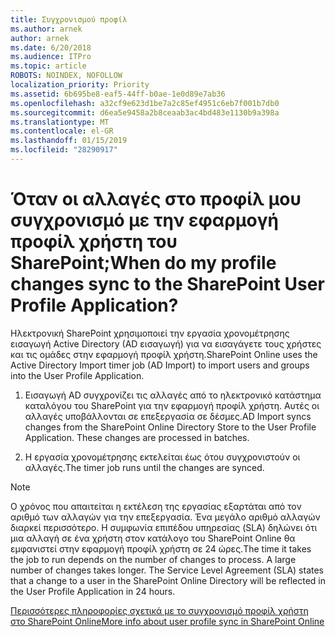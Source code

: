 ```yaml
---
title: Συγχρονισμού προφίλ
ms.author: arnek
author: arnek
ms.date: 6/20/2018
ms.audience: ITPro
ms.topic: article
ROBOTS: NOINDEX, NOFOLLOW
localization_priority: Priority
ms.assetid: 6b695be8-eaf5-44ff-b0ae-1e0d89e7ab36
ms.openlocfilehash: a32cf9e623d1be7a2c85ef4951c6eb7f001b7db0
ms.sourcegitcommit: d6ea5e9458a2b8ceaab3ac4bd483e1130b9a398a
ms.translationtype: MT
ms.contentlocale: el-GR
ms.lasthandoff: 01/15/2019
ms.locfileid: "28290917"
---
```

# <a name="when-do-my-profile-changes-sync-to-the-sharepoint-user-profile-application"></a><span data-ttu-id="957ea-102">Όταν οι αλλαγές στο προφίλ μου συγχρονισμό με την εφαρμογή προφίλ χρήστη του SharePoint;</span><span class="sxs-lookup"><span data-stu-id="957ea-102">When do my profile changes sync to the SharePoint User Profile Application?</span></span>

<span data-ttu-id="957ea-103">Ηλεκτρονική SharePoint χρησιμοποιεί την εργασία χρονομέτρησης εισαγωγή Active Directory (AD εισαγωγή) για να εισαγάγετε τους χρήστες και τις ομάδες στην εφαρμογή προφίλ χρήστη.</span><span class="sxs-lookup"><span data-stu-id="957ea-103">SharePoint Online uses the Active Directory Import timer job (AD Import) to import users and groups into the User Profile Application.</span></span> 
  
1. <span data-ttu-id="957ea-p101">Εισαγωγή AD συγχρονίζει τις αλλαγές από το ηλεκτρονικό κατάστημα καταλόγου του SharePoint για την εφαρμογή προφίλ χρήστη. Αυτές οι αλλαγές υποβάλλονται σε επεξεργασία σε δέσμες.</span><span class="sxs-lookup"><span data-stu-id="957ea-p101">AD Import syncs changes from the SharePoint Online Directory Store to the User Profile Application. These changes are processed in batches.</span></span>
    
2. <span data-ttu-id="957ea-106">Η εργασία χρονομέτρησης εκτελείται έως ότου συγχρονιστούν οι αλλαγές.</span><span class="sxs-lookup"><span data-stu-id="957ea-106">The timer job runs until the changes are synced.</span></span>
    
> [!NOTE]
> <span data-ttu-id="957ea-p102">Ο χρόνος που απαιτείται η εκτέλεση της εργασίας εξαρτάται από τον αριθμό των αλλαγών για την επεξεργασία. Ένα μεγάλο αριθμό αλλαγών διαρκεί περισσότερο. Η συμφωνία επιπέδου υπηρεσίας (SLA) δηλώνει ότι μια αλλαγή σε ένα χρήστη στον κατάλογο του SharePoint Online θα εμφανιστεί στην εφαρμογή προφίλ χρήστη σε 24 ώρες.</span><span class="sxs-lookup"><span data-stu-id="957ea-p102">The time it takes the job to run depends on the number of changes to process. A large number of changes takes longer. The Service Level Agreement (SLA) states that a change to a user in the SharePoint Online Directory will be reflected in the User Profile Application in 24 hours.</span></span> 
  
[<span data-ttu-id="957ea-110">Περισσότερες πληροφορίες σχετικά με το συγχρονισμό προφίλ χρήστη στο SharePoint Online</span><span class="sxs-lookup"><span data-stu-id="957ea-110">More info about user profile sync in SharePoint Online</span></span>](https://go.microsoft.com/fwlink/?linkid=875671)
  

